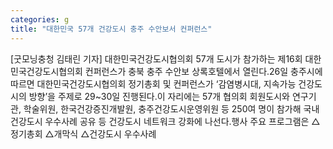 ```yaml
---
categories: g
title: "대한민국 57개 건강도시 충주 수안보서 컨퍼런스"
---
```

[굿모닝충청 김태린 기자] 대한민국건강도시협의회 57개 도시가 참가하는 제16회 대한민국건강도시협의회 컨퍼런스가 충북 충주 수안보 상록호텔에서 열린다.26일 충주시에 따르면 대한민국건강도시협의회 정기총회 및 컨퍼런스가 ‘감염병시대, 지속가능 건강도시의 방향’을 주제로 29~30일 진행된다.이 자리에는 57개 협의회 회원도시와 연구기관, 학술위원, 한국건강증진개발원, 충주건강도시운영위원 등 250여 명이 참가해 국내 건강도시 우수사례 공유 등 건강도시 네트워크 강화에 나선다.행사 주요 프로그램은 △정기총회 △개막식 △건강도시 우수사례